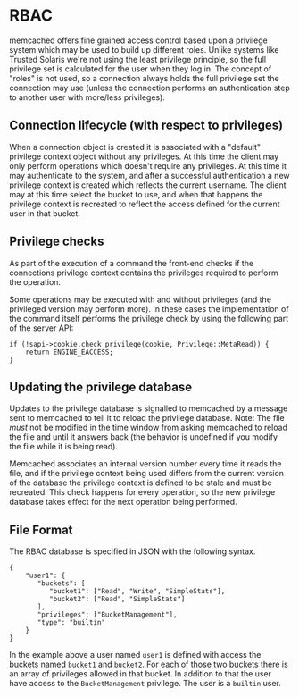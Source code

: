 # RBAC

memcached offers fine grained access control based upon a privilege system
which may be used to build up different roles. Unlike systems like Trusted
Solaris we're not using the least privilege principle, so the full privilege
set is calculated for the user when they log in. The concept of "roles" is
not used, so a connection always holds the full privilege set the connection
may use (unless the connection performs an authentication step to another
user with more/less privileges).

## Connection lifecycle (with respect to privileges)

When a connection object is created it is associated with a "default"
privilege context object without any privileges. At this time the client
may only perform operations which doesn't require any privileges. At this
time it may authenticate to the system, and after a successful
authentication a new privilege context is created which reflects the current
username. The client may at this time select the bucket to use, and when
that happens the privilege context is recreated to reflect the access
defined for the current user in that bucket.

## Privilege checks

As part of the execution of a command the front-end checks if the
connections privilege context contains the privileges required to perform
the operation.

Some operations may be executed with and without privileges (and the
privileged version may perform more). In these cases the implementation
of the command itself performs the privilege check by using the following
part of the server API:

    if (!sapi->cookie.check_privilege(cookie, Privilege::MetaRead)) {
        return ENGINE_EACCESS;
    }

## Updating the privilege database

Updates to the privilege database is signalled to memcached by a
message sent to memcached to tell it to reload the privilege database.
Note: The file _must_ not be modified in the time window from asking
memcached to reload the file and until it answers back (the behavior
is undefined if you modify the file while it is being read).

Memcached associates an internal version number every time it reads
the file, and if the privilege context being used differs from the
current version of the database the privilege context is defined
to be stale and must be recreated. This check happens for every
operation, so the new privilege database takes effect for the next
operation being performed.

## File Format

The RBAC database is specified in JSON with the following syntax.

    {
        "user1": {
           "buckets": [
              "bucket1": ["Read", "Write", "SimpleStats"],
              "bucket2": ["Read", "SimpleStats"]
           ],
           "privileges": ["BucketManagement"],
           "type": "builtin"
        }
    }

In the example above a user named `user1` is defined with access the buckets
named `bucket1` and `bucket2`. For each of those two buckets there is an
array of privileges allowed in that bucket. In addition to that the user
have access to the `BucketManagement` privilege. The user is a `builtin`
user.
